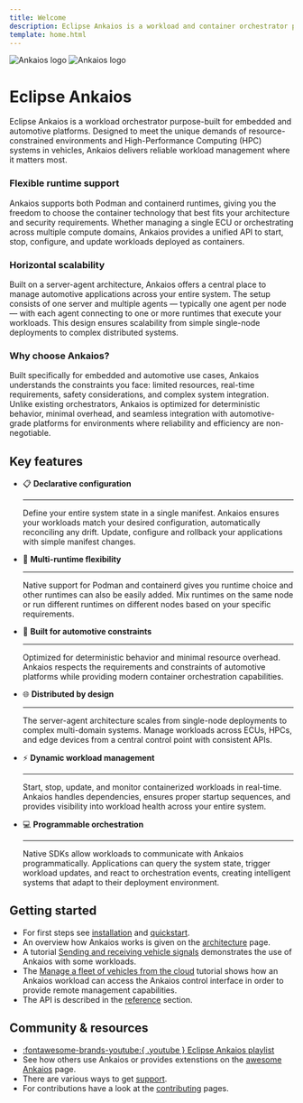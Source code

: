 ```yaml
---
title: Welcome
description: Eclipse Ankaios is a workload and container orchestrator purpose-built for embedded and automotive platforms.
template: home.html
---
```


![Ankaios logo](assets/Ankaios__logo_for_light_bgrd_clipped.png#only-light)
![Ankaios logo](assets/Ankaios__logo_for_dark_bgrd_clipped.png#only-dark)

# Eclipse Ankaios

Eclipse Ankaios is a workload orchestrator purpose-built for embedded and automotive platforms.
Designed to meet the unique demands of resource-constrained environments and High-Performance Computing (HPC) systems in vehicles, Ankaios delivers reliable workload management where it matters most.

<!-- markdownlint-disable MD001 -->
### Flexible runtime support

Ankaios supports both Podman and containerd runtimes, giving you the freedom to choose the container technology that best fits your architecture and security requirements. Whether managing a single ECU or orchestrating across multiple compute domains, Ankaios provides a unified API to start, stop, configure, and update workloads deployed as containers.

### Horizontal scalability

Built on a server-agent architecture, Ankaios offers a central place to manage automotive applications across your entire system. The setup consists of one server and multiple agents — typically one agent per node — with each agent connecting to one or more runtimes that execute your workloads. This design ensures scalability from simple single-node deployments to complex distributed systems.

### Why choose Ankaios?

Built specifically for embedded and automotive use cases, Ankaios understands the constraints you face: limited resources, real-time requirements, safety considerations, and complex system integration. Unlike existing orchestrators, Ankaios is optimized for deterministic behavior, minimal overhead, and seamless integration with automotive-grade platforms for environments where reliability and efficiency are non-negotiable.

## Key features

<div class="grid cards" markdown>

* <span class="icon-wrapper">📋</span> __Declarative configuration__

    ---

    Define your entire system state in a single manifest. Ankaios ensures your workloads match your desired configuration, automatically reconciling any drift. Update, configure and rollback your applications with simple manifest changes.

* <span class="icon-wrapper">🔄</span> __Multi-runtime flexibility__

    ---

    Native support for Podman and containerd gives you runtime choice and other runtimes can also be easily added. Mix runtimes on the same node or run different runtimes on different nodes based on your specific requirements.

* <span class="icon-wrapper">🚗</span> __Built for automotive constraints__

    ---

    Optimized for deterministic behavior and minimal resource overhead. Ankaios respects the requirements and constraints of automotive platforms while providing modern container orchestration capabilities.

* <span class="icon-wrapper">🌐</span> __Distributed by design__

    ---

    The server-agent architecture scales from single-node deployments to complex multi-domain systems. Manage workloads across ECUs, HPCs, and edge devices from a central control point with consistent APIs.

* <span class="icon-wrapper">⚡</span> __Dynamic workload management__

    ---

    Start, stop, update, and monitor containerized workloads in real-time. Ankaios handles dependencies, ensures proper startup sequences, and provides visibility into workload health across your entire system.

* <span class="icon-wrapper">💻</span> __Programmable orchestration__

    ---

    Native SDKs allow workloads to communicate with Ankaios programmatically. Applications can query the system state, trigger workload updates, and react to orchestration events, creating intelligent systems that adapt to their deployment environment.

</div>

## Getting started

* For first steps see [installation](usage/installation.md) and
[quickstart](usage/quickstart.md).
* An overview how Ankaios works is given on the [architecture](architecture.md) page.
* A tutorial [Sending and receiving vehicle signals](usage/tutorial-vehicle-signals.md) demonstrates the use of Ankaios with some workloads.
* The [Manage a fleet of vehicles from the cloud](usage/tutorial-fleet-management.md) tutorial shows how an Ankaios workload can access the Ankaios control interface in order to provide remote management capabilities.
* The API is described in the [reference](reference/control-interface.md) section.

## Community & resources

* [:fontawesome-brands-youtube:{ .youtube } Eclipse Ankaios playlist](https://youtube.com/playlist?list=PLXGqib0ZinZFwXpqN9pdFBrtflJVZ--_p)
* See how others use Ankaios or provides extenstions on the [awesome Ankaios](usage/awesome-ankaios.md) page.
* There are various ways to get [support](support.md).
* For contributions have a look at the [contributing](development/build.md) pages.

<!-- markdownlint-disable-file MD025 MD033 -->
